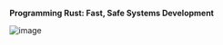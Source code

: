 **Programming Rust: Fast, Safe Systems Development**

![image](https://github.com/user-attachments/assets/5393720a-878d-4834-9e39-b5cc76f4bb57)

